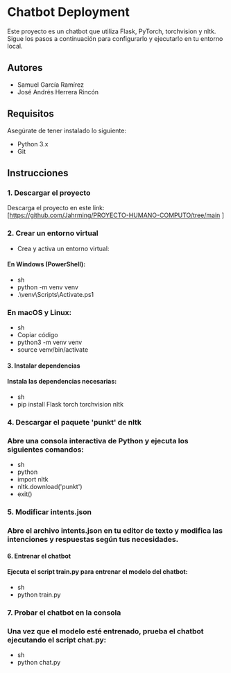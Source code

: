 # Chatbot Deployment

Este proyecto es un chatbot que utiliza Flask, PyTorch, torchvision y nltk. Sigue los pasos a continuación para configurarlo y ejecutarlo en tu entorno local.

## Autores

- Samuel García Ramírez
- José Andrés Herrera Rincón

## Requisitos

Asegúrate de tener instalado lo siguiente:

- Python 3.x
- Git

## Instrucciones

### 1. Descargar el proyecto

Descarga el proyecto en este link: [https://github.com/Jahrming/PROYECTO-HUMANO-COMPUTO/tree/main ]

### 2. Crear un entorno virtual

- Crea y activa un entorno virtual:

#### En Windows (PowerShell):

- sh
- python -m venv venv
- .\venv\Scripts\Activate.ps1

### En macOS y Linux:
- sh
- Copiar código
- python3 -m venv venv
- source venv/bin/activate

#### 3. Instalar dependencias
#### Instala las dependencias necesarias:

- sh
- pip install Flask torch torchvision nltk

### 4. Descargar el paquete 'punkt' de nltk
### Abre una consola interactiva de Python y ejecuta los siguientes comandos:

- sh
- python
- import nltk
- nltk.download('punkt')
- exit()

### 5. Modificar intents.json
### Abre el archivo intents.json en tu editor de texto y modifica las intenciones y respuestas según tus necesidades.

#### 6. Entrenar el chatbot
#### Ejecuta el script train.py para entrenar el modelo del chatbot:

- sh
- python train.py

### 7. Probar el chatbot en la consola
### Una vez que el modelo esté entrenado, prueba el chatbot ejecutando el script chat.py:

- sh
- python chat.py


